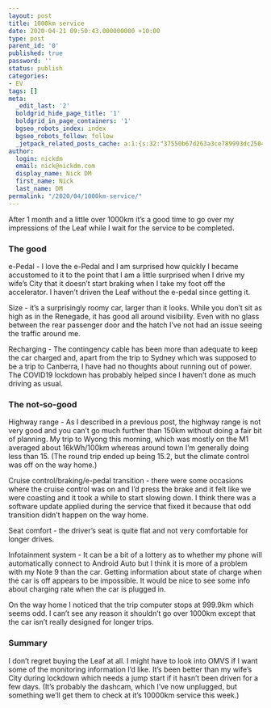 ```yaml
---
layout: post
title: 1000km service
date: 2020-04-21 09:50:43.000000000 +10:00
type: post
parent_id: '0'
published: true
password: ''
status: publish
categories:
- EV
tags: []
meta:
  _edit_last: '2'
  boldgrid_hide_page_title: '1'
  boldgrid_in_page_containers: '1'
  bgseo_robots_index: index
  bgseo_robots_follow: follow
  _jetpack_related_posts_cache: a:1:{s:32:"37550b67d263a3ce789993dc25046c5f";a:2:{s:7:"expires";i:1670808451;s:7:"payload";a:6:{i:0;a:1:{s:2:"id";i:17;}i:1;a:1:{s:2:"id";i:1004;}i:2;a:1:{s:2:"id";i:1056;}i:3;a:1:{s:2:"id";i:782;}i:4;a:1:{s:2:"id";i:828;}i:5;a:1:{s:2:"id";i:1024;}}}}
author:
  login: nickdm
  email: nick@nickdm.com
  display_name: Nick DM
  first_name: Nick
  last_name: DM
permalink: "/2020/04/1000km-service/"
---
```


After 1 month and a little over 1000km it’s a good time to go over my impressions of the Leaf while I wait for the service to be completed.

### The good

e-Pedal - I love the e-Pedal and I am surprised how quickly I became accustomed to it to the point that I am a little surprised when I drive my wife’s City that it doesn’t start braking when I take my foot off the accelerator. I haven’t driven the Leaf without the e-pedal since getting it.

Size - it’s a surprisingly roomy car, larger than it looks. While you don’t sit as high as in the Renegade, it has good all around visibility. Even with no glass between the rear passenger door and the hatch I’ve not had an issue seeing the traffic around me.

Recharging - The contingency cable has been more than adequate to keep the car charged and, apart from the trip to Sydney which was supposed to be a trip to Canberra, I have had no thoughts about running out of power. The COVID19 lockdown has probably helped since I haven’t done as much driving as usual.

### The not-so-good

Highway range - As I described in a previous post, the highway range is not very good and you can’t go much further than 150km without doing a fair bit of planning. My trip to Wyong this morning, which was mostly on the M1 averaged about 16kWh/100km whereas around town I’m generally doing less than 15. (The round trip ended up being 15.2, but the climate control was off on the way home.)

Cruise control/braking/e-pedal transition - there were some occasions where the cruise control was on and I’d press the brake and it felt like we were coasting and it took a while to start slowing down. I think there was a software update applied during the service that fixed it because that odd transition didn’t happen on the way home.

Seat comfort - the driver’s seat is quite flat and not very comfortable for longer drives.

Infotainment system - It can be a bit of a lottery as to whether my phone will automatically connect to Android Auto but I think it is more of a problem with my Note 9 than the car. Getting information about state of charge when the car is off appears to be impossible. It would be nice to see some info about charging rate when the car is plugged in.

On the way home I noticed that the trip computer stops at 999.9km which seems odd. I can’t see any reason it shouldn’t go over 1000km except that the car isn’t really designed for longer trips.

### Summary

I don’t regret buying the Leaf at all. I might have to look into OMVS if I want some of the monitoring information I’d like. It’s been better than my wife’s City during lockdown which needs a jump start if it hasn’t been driven for a few days. (It’s probably the dashcam, which I’ve now unplugged, but something we’ll get them to check at it’s 10000km service this week.)

